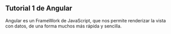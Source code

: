 ## Tutorial 1 de Angular

Angular es un FrameWork de JavaScript, que nos permite renderizar
la vista con datos, de una forma muchos más rápida y sencilla.